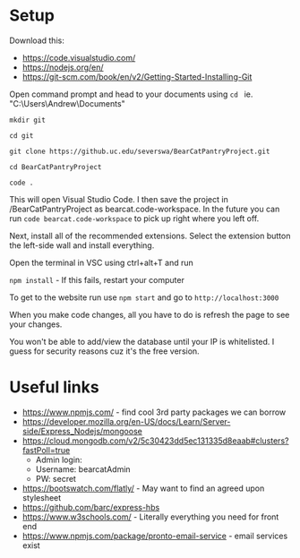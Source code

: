 # Setup

Download this:
- https://code.visualstudio.com/
- https://nodejs.org/en/
- https://git-scm.com/book/en/v2/Getting-Started-Installing-Git

Open command prompt and head to your documents using `cd ` ie. "C:\Users\Andrew\Documents"

`mkdir git`

`cd git`

`git clone https://github.uc.edu/severswa/BearCatPantryProject.git` 

`cd BearCatPantryProject`

`code . `

This will open Visual Studio Code. I then save the project in /BearCatPantryProject as bearcat.code-workspace. In the future you can run `code bearcat.code-workspace` to pick up right where you left off.

Next, install all of the recommended extensions. Select the extension button the left-side wall and install everything.

Open the terminal in VSC using ctrl+alt+T and run  

`npm install` - If this fails, restart your computer

To get to the website run use `npm start` 
and go to `http://localhost:3000`

When you make code changes, all you have to do is refresh the page to see your changes.

You won't be able to add/view the database until your IP is whitelisted. I guess for security reasons cuz it's the free version.


# Useful links
- https://www.npmjs.com/ - find cool 3rd party packages we can borrow
- https://developer.mozilla.org/en-US/docs/Learn/Server-side/Express_Nodejs/mongoose
- https://cloud.mongodb.com/v2/5c30423dd5ec131335d8eaab#clusters?fastPoll=true
  - Admin login: 
  - Username: bearcatAdmin
  - PW: secret
- https://bootswatch.com/flatly/ - May want to find an agreed upon stylesheet
- https://github.com/barc/express-hbs
- https://www.w3schools.com/ - Literally everything you need for front end
- https://www.npmjs.com/package/pronto-email-service - email services exist








